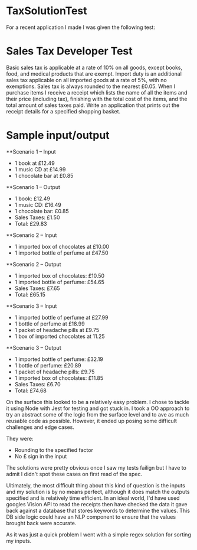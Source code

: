 # TaxSolutionTest
 For a recent application I made I was given the following test: 

# Sales Tax Developer Test

Basic sales tax is applicable at a rate of 10% on all goods, except books, food, and medical products
that are exempt. Import duty is an additional sales tax applicable on all imported goods at a rate of
5%, with no exemptions. Sales tax is always rounded to the nearest £0.05.
When I purchase items I receive a receipt which lists the name of all the items and their price
(including tax), finishing with the total cost of the items, and the total amount of sales taxes paid.
Write an application that prints out the receipt details for a specified shopping basket.

# Sample input/output

**Scenario 1 – Input 

* 1 book at £12.49
* 1 music CD at £14.99
* 1 chocolate bar at £0.85

**Scenario 1 – Output 

* 1 book: £12.49
* 1 music CD: £16.49
* 1 chocolate bar: £0.85
* Sales Taxes: £1.50
* Total: £29.83

**Scenario 2 – Input

* 1 imported box of chocolates at £10.00
* 1 imported bottle of perfume at £47.50

**Scenario 2 – Output

* 1 imported box of chocolates: £10.50
* 1 imported bottle of perfume: £54.65
* Sales Taxes: £7.65
* Total: £65.15

**Scenario 3 – Input

* 1 imported bottle of perfume at £27.99
* 1 bottle of perfume at £18.99
* 1 packet of headache pills at £9.75
* 1 box of imported chocolates at 11.25

**Scenario 3 – Output

* 1 imported bottle of perfume: £32.19
* 1 bottle of perfume: £20.89
* 1 packet of headache pills: £9.75
* 1 imported box of chocolates: £11.85
* Sales Taxes: £6.70
* Total: £74.68

On the surface this looked to be a relatively easy problem. I chose to tackle it using Node with Jest for testing and got stuck in. I took a OO approach to try an abstract some of the logic from the surface level and to ave as much reusable code as possible. However, it ended up posing some difficult challenges and edge cases. 

They were: 
 
* Rounding to the specified factor 
* No £ sign in the input

The solutions were pretty obvious once I saw my tests failign but I have to admit I didn't spot these cases on first read of the spec. 

Ultimately, the most difficult thing about this kind of question is the inputs and my solution is by no means perfect, although it does match the outputs specified and is relatively time efficient.
In an ideal world, I'd have used googles Vision API to read the receipts then have checked the data it gave back against a database that stores keywords to determine the values. This DB side logic
could have an NLP component to ensure that the values brought back were accurate. 
 
As it was just a quick problem I went with a simple regex solution for sorting my inputs. 


